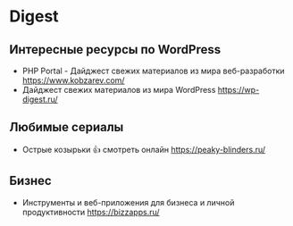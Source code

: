# Digest

## Интересные ресурсы по WordPress

- PHP Portal - Дайджест свежих материалов из мира веб-разработки https://www.kobzarev.com/
- Дайджест свежих материалов из мира WordPress https://wp-digest.ru/

## Любимые сериалы

- Острые козырьки 👍 смотреть онлайн https://peaky-blinders.ru/

## Бизнес

- Инструменты и веб-приложения для бизнеса и личной продуктивности https://bizzapps.ru/
